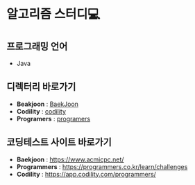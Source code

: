 # 알고리즘 스터디💻

## 프로그래밍 언어

* Java

## 디렉터리 바로가기

* **Beakjoon** : [BaekJoon](https://github.com/khj923265/algorithm/tree/main/src/BaekJoon)
* **Codility** : [codility](https://github.com/khj923265/algorithm/tree/main/src/codility)
* **Programers** : [programers](https://github.com/khj923265/algorithm/tree/main/src/programers)

## 코딩테스트 사이트 바로가기

* **Baekjoon** : https://www.acmicpc.net/
* **Programmers** : https://programmers.co.kr/learn/challenges
* **Codility** : https://app.codility.com/programmers/

